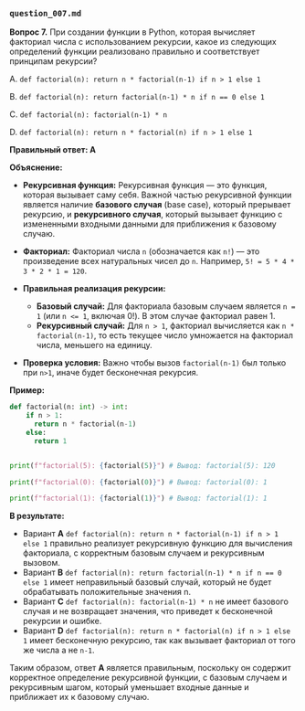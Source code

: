 ### `question_007.md`

**Вопрос 7.** При создании функции в Python, которая вычисляет факториал числа с использованием рекурсии, какое из следующих определений функции реализовано правильно и соответствует принципам рекурсии?

A.  `def factorial(n): return n * factorial(n-1) if n > 1 else 1`

B.  `def factorial(n): return factorial(n-1) * n if n == 0 else 1`

C.  `def factorial(n): factorial(n-1) * n`

D.  `def factorial(n): return n * factorial(n) if n > 1 else 1`

**Правильный ответ: A**

**Объяснение:**

*   **Рекурсивная функция:** Рекурсивная функция — это функция, которая вызывает саму себя. Важной частью рекурсивной функции является наличие **базового случая** (base case), который прерывает рекурсию, и **рекурсивного случая**, который вызывает функцию с измененными входными данными для приближения к базовому случаю.

*   **Факториал:** Факториал числа `n` (обозначается как `n!`) — это произведение всех натуральных чисел до `n`. Например, `5! = 5 * 4 * 3 * 2 * 1 = 120`.

*   **Правильная реализация рекурсии:**
    *   **Базовый случай:** Для факториала базовым случаем является `n = 1` (или `n <= 1`, включая 0!). В этом случае факториал равен 1.
    *   **Рекурсивный случай:** Для `n > 1`, факториал вычисляется как `n * factorial(n-1)`, то есть текущее число умножается на факториал числа, меньшего на единицу.
*   **Проверка условия:** Важно чтобы вызов `factorial(n-1)` был только при `n>1`, иначе будет бесконечная рекурсия.

**Пример:**

```python
def factorial(n: int) -> int:
    if n > 1:
      return n * factorial(n-1)
    else:
      return 1


print(f"factorial(5): {factorial(5)}") # Вывод: factorial(5): 120

print(f"factorial(0): {factorial(0)}") # Вывод: factorial(0): 1

print(f"factorial(1): {factorial(1)}") # Вывод: factorial(1): 1
```

**В результате:**

*   Вариант **A** `def factorial(n): return n * factorial(n-1) if n > 1 else 1` правильно реализует рекурсивную функцию для вычисления факториала, с корректным базовым случаем и рекурсивным вызовом.
*   Вариант **B** `def factorial(n): return factorial(n-1) * n if n == 0 else 1` имеет неправильный базовый случай, который не будет обрабатывать положительные значения n.
*   Вариант **C** `def factorial(n): factorial(n-1) * n` не имеет базового случая и не возвращает значения, что приведет к бесконечной рекурсии и ошибке.
*    Вариант **D** `def factorial(n): return n * factorial(n) if n > 1 else 1` имеет бесконечную рекурсию, так как вызывает факториал от того же числа а не `n-1`.

Таким образом, ответ **A** является правильным, поскольку он содержит корректное определение рекурсивной функции, с базовым случаем и рекурсивным шагом, который уменьшает входные данные и приближает их к базовому случаю.
